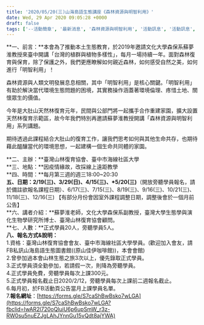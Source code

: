 ```yaml
---
title: '2020/05/20(三)山海島語生態講座《森林資源與明智利用》'
date: Wed, 29 Apr 2020 09:05:28 +0000
draft: false
tags: ['--活動簡章', '最新消息', '森林資源與明智利用', '活動訊息', '活動訊息', '生態講座', '蘇夢淮']
---
```


**一、前言：**本會為了推動本土生態教育，於2019年邀請文化大學森保系蘇夢淮教授來臺中開講「台灣的植群與植物多樣性」，每月一場持續一年。面對森林復育與保育，除了保護之外，我們更應瞭解如何親近森林，如何感受自然之美，如何進行「明智利用」！

森林資源與人類文明發展息息相關，其中「明智利用」是核心關鍵。「明智利用」有助於解決當代環境生態問題的困境，其實務操作涵蓋著環境倫理、疼惜土地、關懷眾生的價值。

今年是大肚山天然林復育元年，民間與公部門將一起攜手合作重建家園，擴大設置天然林復育示範區，故今年我們特別再邀請蘇夢淮教授開講「森林資源與明智利用」系列講題。

期待透過此課程結合大肚山的復育工作，讓我們思考如何與其他生命共存，也期待藉此醞釀當代的環境思想，一起建構一個生命共同體的家園。

**二、主辦：**臺灣山林復育協會、臺中市海線社區大學  
**三、地點：**因疫情緣故，改採線上遠距教學  
**四、時間：**每月第三週的週三18:00~20:30  
**五、日期：**2/19(三)、3/29(日)、4/15(三)、**\*5/20(三)**（開放旁聽學員報名，請於備註欲報名課程日期）、6/17(三)、7/15(三)、8/19(三)、9/16(三)、10/21(三)、11/18(三)、12/16(三) 【有部分月份會因室外課程調整日期，調整後會於一個月前公告】  
**六、講者介紹：**蘇夢淮老師，文化大學森保系副教授，臺灣大學生態學與演化生物學研究所博士、臺灣山林復育協會顧問。  
**七、人數：**正式學員20人，旁聽學員5人。  
**八、報名方式&說明：**  
1.資格：臺灣山林復育協會會友、臺中市海線社區大學學員。(歡迎加入會友，請FB私訊山海島語生態圖書館((原山佳伊咖啡館))，本會會館)  
2.曾參加過本會山林生態之旅3次以上，優先錄取正式學員。  
3.正式學員須全勤參加，若請假一次，則降為旁聽學員。  
4.正式學員免費，旁聽學員每次上課300元。  
5.正式學員報名截止日2020/2/12，旁聽學員每次上課前二週報名截止。  
6.每月初，於FB活動頁公告當月上課學員名單。  
7.**報名網址**：[https://forms.gle/S7caShBwBsko7wLGA](https://forms.gle/S7caShBwBsko7wLGA?fbclid=IwAR2l720oQluiU6p6upSmW_r3z-RW0su5nuEZJgLAhJYnnGu15vQdt8ajYWA)